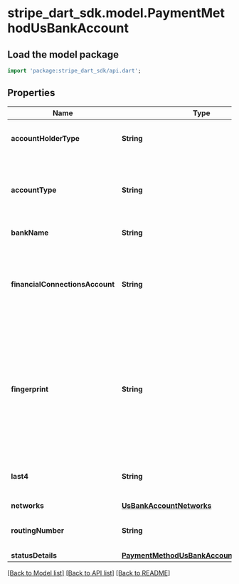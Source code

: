 # stripe_dart_sdk.model.PaymentMethodUsBankAccount

## Load the model package
```dart
import 'package:stripe_dart_sdk/api.dart';
```

## Properties
Name | Type | Description | Notes
------------ | ------------- | ------------- | -------------
**accountHolderType** | **String** | Account holder type: individual or company. | [optional] 
**accountType** | **String** | Account type: checkings or savings. Defaults to checking if omitted. | [optional] 
**bankName** | **String** | The name of the bank. | [optional] 
**financialConnectionsAccount** | **String** | The ID of the Financial Connections Account used to create the payment method. | [optional] 
**fingerprint** | **String** | Uniquely identifies this particular bank account. You can use this attribute to check whether two bank accounts are the same. | [optional] 
**last4** | **String** | Last four digits of the bank account number. | [optional] 
**networks** | [**UsBankAccountNetworks**](UsBankAccountNetworks.md) |  | [optional] 
**routingNumber** | **String** | Routing number of the bank account. | [optional] 
**statusDetails** | [**PaymentMethodUsBankAccountStatusDetails**](PaymentMethodUsBankAccountStatusDetails.md) |  | [optional] 

[[Back to Model list]](../README.md#documentation-for-models) [[Back to API list]](../README.md#documentation-for-api-endpoints) [[Back to README]](../README.md)



